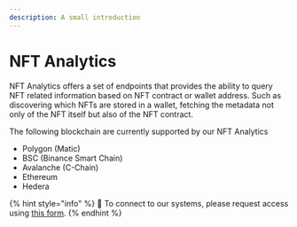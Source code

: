 ```yaml
---
description: A small introduction
---
```


# NFT Analytics

NFT Analytics offers a set of endpoints that provides the ability to query NFT related information based on NFT contract or wallet address. Such as discovering which NFTs are stored in a wallet, fetching the metadata not only of the NFT itself but also of the NFT contract.&#x20;

The following blockchain are currently supported by our NFT Analytics

* Polygon (Matic)
* BSC (Binance Smart Chain)
* Avalanche (C-Chain)
* Ethereum
* Hedera

{% hint style="info" %}
🧙 To connect to our systems, please request access using [this form](https://forms.venly.io/demoID).&#x20;
{% endhint %}

